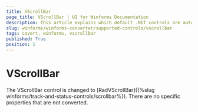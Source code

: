 ```yaml
---
title: VScrollBar
page_title: VScrollBar | UI for Winforms Documentation
description: This article explains which default .NET controls are automatically converted.
slug: winforms/winforms-converter/supported-controls/vscrollbar
tags: covert, winforms, vscrollbar
published: True
position: 1
---
```


# VScrollBar

The VScrollBar control is changed to [RadVScrollBar]({%slug winforms/track-and-status-controls/scrollbar%}). There are no specific properties that are not converted.